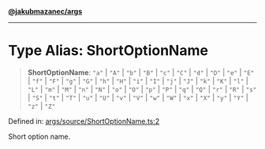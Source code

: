 [**@jakubmazanec/args**](../README.md)

---

# Type Alias: ShortOptionName

> **ShortOptionName**: `"a"` \| `"A"` \| `"b"` \| `"B"` \| `"c"` \| `"C"` \| `"d"` \| `"D"` \| `"e"`
> \| `"E"` \| `"f"` \| `"F"` \| `"g"` \| `"G"` \| `"h"` \| `"H"` \| `"i"` \| `"I"` \| `"j"` \| `"J"`
> \| `"k"` \| `"K"` \| `"l"` \| `"L"` \| `"m"` \| `"M"` \| `"n"` \| `"N"` \| `"o"` \| `"O"` \| `"p"`
> \| `"P"` \| `"q"` \| `"Q"` \| `"r"` \| `"R"` \| `"s"` \| `"S"` \| `"t"` \| `"T"` \| `"u"` \| `"U"`
> \| `"v"` \| `"V"` \| `"w"` \| `"W"` \| `"x"` \| `"X"` \| `"y"` \| `"Y"` \| `"z"` \| `"Z"`

Defined in:
[args/source/ShortOptionName.ts:2](https://github.com/jakubmazanec/tools/blob/b189bd808f93a39eacbf7e401a82a754c5ce3b63/packages/args/source/ShortOptionName.ts#L2)

Short option name.

